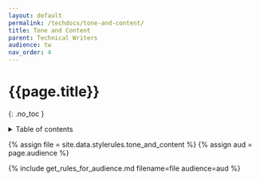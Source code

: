```yaml
---
layout: default
permalink: /techdocs/tone-and-content/
title: Tone and Content
parent: Technical Writers
audience: tw
nav_order: 4
---
```

# {{page.title}} 
{: .no_toc }
<details markdown="block">
  <summary>
    Table of contents
  </summary>
  {: .text-delta }
- TOC
{:toc}
</details>

{% assign file = site.data.stylerules.tone_and_content %}
{% assign aud = page.audience %}

{% include get_rules_for_audience.md filename=file audience=aud %}
